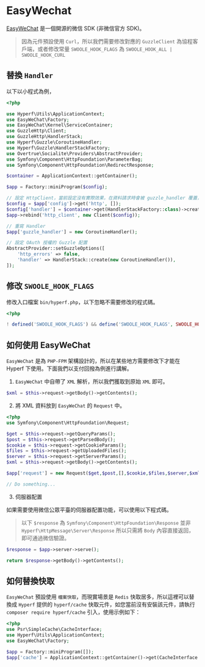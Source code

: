 # EasyWechat

[EasyWeChat](https://www.easywechat.com/) 是一個開源的微信 SDK (非微信官方 SDK)。

> 因為元件預設使用 `Curl`，所以我們需要修改對應的 `GuzzleClient` 為協程客戶端，或者修改常量 `SWOOLE_HOOK_FLAGS` 為 `SWOOLE_HOOK_ALL | SWOOLE_HOOK_CURL`

## 替換 `Handler`

以下以小程式為例，

```php
<?php

use Hyperf\Utils\ApplicationContext;
use EasyWeChat\Factory;
use EasyWeChat\Kernel\ServiceContainer;
use GuzzleHttp\Client;
use GuzzleHttp\HandlerStack;
use Hyperf\Guzzle\CoroutineHandler;
use Hyperf\Guzzle\HandlerStackFactory;
use Overtrue\Socialite\Providers\AbstractProvider;
use Symfony\Component\HttpFoundation\ParameterBag;
use Symfony\Component\HttpFoundation\RedirectResponse;

$container = ApplicationContext::getContainer();

$app = Factory::miniProgram($config);

// 設定 HttpClient，當前設定沒有實際效果，在資料請求時會被 guzzle_handler 覆蓋，但不保證 EasyWeChat 後面會修改這裡。
$config = $app['config']->get('http', []);
$config['handler'] = $container->get(HandlerStackFactory::class)->create();
$app->rebind('http_client', new Client($config));

// 重寫 Handler
$app['guzzle_handler'] = new CoroutineHandler();

// 設定 OAuth 授權的 Guzzle 配置
AbstractProvider::setGuzzleOptions([
    'http_errors' => false,
    'handler' => HandlerStack::create(new CoroutineHandler()),
]);
```

## 修改 `SWOOLE_HOOK_FLAGS`

修改入口檔案 `bin/hyperf.php`，以下忽略不需要修改的程式碼。

```php
<?php

! defined('SWOOLE_HOOK_FLAGS') && define('SWOOLE_HOOK_FLAGS', SWOOLE_HOOK_ALL | SWOOLE_HOOK_CURL);
```

## 如何使用 EasyWeChat

`EasyWeChat` 是為 `PHP-FPM` 架構設計的，所以在某些地方需要修改下才能在 Hyperf 下使用。下面我們以支付回撥為例進行講解。

1. `EasyWeChat` 中自帶了 `XML` 解析，所以我們獲取到原始 `XML` 即可。

```php
$xml = $this->request->getBody()->getContents();
```

2. 將 XML 資料放到 `EasyWeChat` 的 `Request` 中。

```php
<?php
use Symfony\Component\HttpFoundation\Request;

$get = $this->request->getQueryParams();
$post = $this->request->getParsedBody();
$cookie = $this->request->getCookieParams();
$files = $this->request->getUploadedFiles();
$server = $this->request->getServerParams();
$xml = $this->request->getBody()->getContents();

$app['request'] = new Request($get,$post,[],$cookie,$files,$server,$xml);

// Do something...

```

3. 伺服器配置

如果需要使用微信公眾平臺的伺服器配置功能，可以使用以下程式碼。

> 以下 `$response` 為 `Symfony\Component\HttpFoundation\Response` 並非 `Hyperf\HttpMessage\Server\Response` 
> 所以只需將 `Body` 內容直接返回，即可通過微信驗證。

```php
$response = $app->server->serve();

return $response->getBody()->getContents();
```

## 如何替換快取

`EasyWeChat` 預設使用 `檔案快取`，而現實場景是 `Redis` 快取居多，所以這裡可以替換成 `Hyperf` 提供的 `hyperf/cache` 快取元件，如您當前沒有安裝該元件，請執行 `composer require hyperf/cache` 引入，使用示例如下：

```php
<?php
use Psr\SimpleCache\CacheInterface;
use Hyperf\Utils\ApplicationContext;
use EasyWeChat\Factory;

$app = Factory::miniProgram([]);
$app['cache'] = ApplicationContext::getContainer()->get(CacheInterface::class);
```
